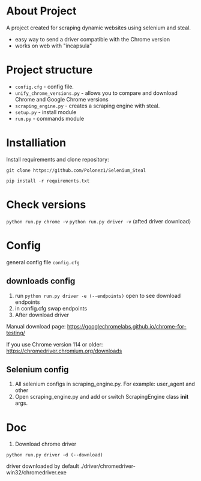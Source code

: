 # About Project

A project created for scraping dynamic websites using selenium and steal. 

- easy way to send a driver compatible with the Chrome version
- works on web with "incapsula"

# Project structure

- ```config.cfg``` - config file. 
- ```unify_chrome_versions.py``` - allows you to compare and download Chrome and Google Chrome versions
- ```scraping_engine.py``` - creates a scraping engine with steal.
- ```setup.py``` - install module
- ```run.py``` - commands module 

# Installiation

Install requirements and clone repository:

```git clone https://github.com/Polonez1/Selenium_Steal```

```pip install -r requirements.txt```


# Check versions
```python run.py chrome -v```
```python run.py driver -v``` (afted driver download)

# Config

general config file ```config.cfg```

## downloads config

1. run ```python run.py driver -e (--endpoints)``` open to see download endpoints
2. in config.cfg swap endpoints
3. After download driver

Manual download page:
https://googlechromelabs.github.io/chrome-for-testing/

If you use Chrome version 114 or older:
https://chromedriver.chromium.org/downloads

## Selenium config

1. All selenium configs in scraping_engine.py. For example: user_agent and other
2. Open scraping_engine.py and add or switch ScrapingEngine class __init__ args. 

# Doc

1. Download chrome driver

```python run.py driver -d (--download)```

driver downloaded by default ./driver/chromedriver-win32/chromedriver.exe








